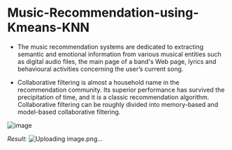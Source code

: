 # Music-Recommendation-using-Kmeans-KNN
- The music recommendation systems are dedicated to extracting semantic and emotional information from various musical entities such as digital audio files, the main page of a band's Web page, lyrics and behavioural activities concerning the user’s current song.

- Collaborative filtering is almost a household name in the recommendation community. Its superior performance has survived the precipitation of time, and it is a classic recommendation algorithm. Collaborative filtering can be roughly divided into memory-based and model-based collaborative filtering.

![image](https://github.com/AyaKhaledSaif/Music-Recommendation-using-Kmeans-KNN/assets/112936318/de9e5157-3c66-4bc1-aa45-3b0f39e62703)

*Result:*
![Uploading image.png…]()



